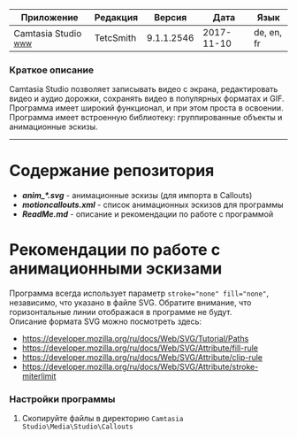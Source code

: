 [License]://creativecommons.org/licenses/by-nc-sa/4.0/deed.ru

Приложение|Редакция|Версия|Дата|Язык
---|---|---|---|---
Camtasia Studio <sup>[www]</sup>|TetcSmith|9.1.1.2546|2017-11-10|de, en, fr

[www]: //www.techsmith.com/download/camtasia "Site"

### Краткое описание

Camtasia Studio позволяет записывать видео с экрана, редактировать видео и аудио дорожки, сохранять 
видео в популярных форматах и GIF. Программа имеет широкий функционал, и при этом проста в освоении. 
Программа имеет встроенную библиотеку: группированные объекты и анимационные эскизы.

---
# Содержание репозитория

- ***anim_\*.svg*** - анимационные эскизы (для импорта в Callouts)
- ***motioncallouts.xml*** - список анимационных эскизов для программы
- ***ReadMe.md*** - описание и рекомендации по работе с программой


# Рекомендации по работе с анимационными эскизами

Программа всегда использует параметр `stroke="none" fill="none"`, независимо, что указано в файле SVG. 
Обратите внимание, что горизонтальные линии отображася в программе не будут.  
Описание формата SVG можно посмотреть здесь:  
- https://developer.mozilla.org/ru/docs/Web/SVG/Tutorial/Paths
- https://developer.mozilla.org/ru/docs/Web/SVG/Attribute/fill-rule
- https://developer.mozilla.org/ru/docs/Web/SVG/Attribute/clip-rule
- https://developer.mozilla.org/ru/docs/Web/SVG/Attribute/stroke-miterlimit

### Настройки программы

1. Скопируйте файлы в директорию `Camtasia Studio\Media\Studio\Callouts`

# 
